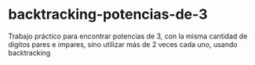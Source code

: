 # backtracking-potencias-de-3
Trabajo práctico para encontrar potencias de 3, con la misma cantidad de dígitos pares e impares, sino utilizar más de 2 veces cada uno, usando backtracking 
